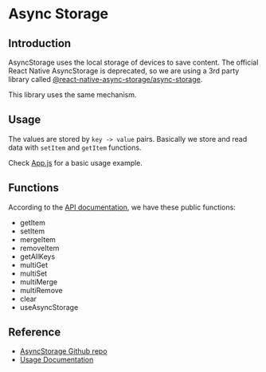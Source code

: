 # Async Storage

## Introduction

AsyncStorage uses the local storage of devices to save content. The official React Native AsyncStorage is deprecated, so we are using a 3rd party library called [@react-native-async-storage/async-storage](https://www.npmjs.com/package/@react-native-async-storage/async-storage).

This library uses the same mechanism.

## Usage

The values are stored by `key -> value` pairs. Basically we store and read data with `setItem` and `getItem` functions.

Check [App.js](./App.js) for a basic usage example.

## Functions

According to the [API documentation](https://react-native-async-storage.github.io/async-storage/docs/api), we have these public functions:
- getItem
- setItem
- mergeItem
- removeItem
- getAllKeys
- multiGet
- multiSet
- multiMerge
- multiRemove
- clear
- useAsyncStorage

## Reference

- [AsyncStorage Github repo](https://github.com/react-native-async-storage/async-storage)
- [Usage Documentation](https://react-native-async-storage.github.io/async-storage/docs/usage)